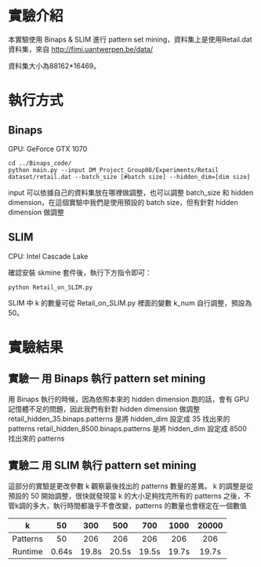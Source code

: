 # 實驗介紹

本實驗使用 Binaps & SLIM 進行 pattern set mining，資料集上是使用Retail.dat資料集，來自 http://fimi.uantwerpen.be/data/

資料集大小為88162*16469。

# 執行方式
## Binaps
GPU: GeForce GTX 1070
```
cd ../Binaps_code/  
python main.py --input DM_Project_Group08/Experiments/Retail dataset/retail.dat --batch_size [#batch size] --hidden_dim=[dim size]
```
input 可以依據自己的資料集放在哪裡做調整，也可以調整 batch_size 和 hidden dimension，在這個實驗中我們是使用預設的 batch size，但有針對 hidden dimension 做調整
## SLIM
CPU: Intel Cascade Lake

確認安裝 skmine 套件後，執行下方指令即可：
```
python Retail_on_SLIM.py
```
SLIM 中 k 的數量可從 Retail_on_SLIM.py 裡面的變數 k_num 自行調整，預設為 50。
# 實驗結果
## 實驗一 用 Binaps 執行 pattern set mining
用 Binaps 執行的時候，因為依照本來的 hidden dimension 跑的話，會有 GPU 記憶體不足的問題，因此我們有針對 hidden dimension 做調整
retail_hidden_35.binaps.patterns 是將 hidden_dim 設定成 35 找出來的 patterns
retail_hidden_8500.binaps.patterns 是將 hidden_dim 設定成 8500 找出來的 patterns
## 實驗二 用 SLIM 執行 pattern set mining
這部分的實驗是更改參數 k 觀察最後找出的 patterns 數量的差異。
k 的調整是從預設的 50 開始調整，很快就發現當 k 的大小足夠找完所有的 patterns 之後，不管k調的多大，執行時間都幾乎不會改變，patterns 的數量也會穩定在一個數值

|  k | 50 | 300 | 500 | 700 | 1000 | 20000 | 
|:---:|:---:|:---:|:---:|:---:|:---:|:---:|
| Patterns | 50 | 206 | 206 | 206 | 206 | 206 | 206 | 
| Runtime  | 0.64s | 19.8s | 20.5s | 19.5s | 19.7s | 19.7s |
